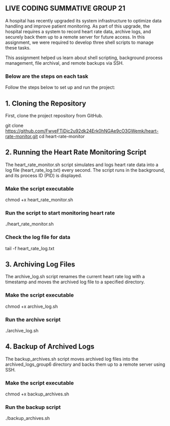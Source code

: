 ## LIVE CODING SUMMATIVE GROUP 21

A hospital has recently upgraded its system infrastructure to optimize data handling and improve patient monitoring. As part of this upgrade,
the hospital requires a system to record heart rate data, archive logs, and securely back them up to a remote server for future access.
In this assignment, we were required to develop three shell scripts to manage these tasks.

This assignment helped us learn about shell scripting, background process management, file archival, and remote backups via SSH.

### Below are the steps on each task
Follow the steps below to set up and run the project:

## 1. Cloning the Repository

First, clone the project repository from GitHub.

git clone https://github.com/FwyeFTiDjc2u92dk24Erk0hNGAe9cO3GWemk/heart-rate-monitor.git
cd heart-rate-monitor

## 2. Running the Heart Rate Monitoring Script

The heart_rate_monitor.sh script simulates and logs heart rate data into a log file (heart_rate_log.txt) every second. 
The script runs in the background, and its process ID (PID) is displayed.

### Make the script executable
chmod +x heart_rate_monitor.sh

### Run the script to start monitoring heart rate
./heart_rate_monitor.sh

### Check the log file for data
tail -f heart_rate_log.txt

## 3. Archiving Log Files

The archive_log.sh script renames the current heart rate log with a timestamp and moves the archived log file to a specified directory.

### Make the script executable
chmod +x archive_log.sh

### Run the archive script
./archive_log.sh

## 4. Backup of Archived Logs

The backup_archives.sh script moves archived log files into the archived_logs_group6 directory and backs them up to a remote server using SSH.

### Make the script executable
chmod +x backup_archives.sh

### Run the backup script
./backup_archives.sh




